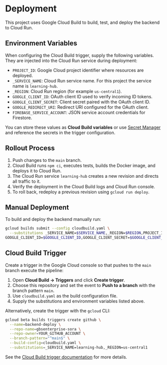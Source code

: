 # Deployment

This project uses Google Cloud Build to build, test, and deploy the backend to Cloud Run.

## Environment Variables

When configuring the Cloud Build trigger, supply the following variables. They are injected into the Cloud Run service during deployment:

- `PROJECT_ID`: Google Cloud project identifier where resources are deployed.
- `_SERVICE_NAME`: Cloud Run service name. For this project the service name is `learning-hub`.
- `_REGION`: Cloud Run region (for example `us-central1`).
- `GOOGLE_CLIENT_ID`: OAuth client ID used to verify incoming ID tokens.
- `GOOGLE_CLIENT_SECRET`: Client secret paired with the OAuth client ID.
- `GOOGLE_REDIRECT_URI`: Redirect URI configured for the OAuth client.
- `FIREBASE_SERVICE_ACCOUNT`: JSON service account credentials for Firestore.

You can store these values as **Cloud Build variables** or use [Secret Manager](https://cloud.google.com/secret-manager) and reference the secrets in the trigger configuration.

## Rollout Process

1. Push changes to the `main` branch.
2. Cloud Build runs `npm ci`, executes tests, builds the Docker image, and deploys it to Cloud Run.
3. The Cloud Run service `learning-hub` creates a new revision and directs all traffic to it.
4. Verify the deployment in the Cloud Build logs and Cloud Run console.
5. To roll back, redeploy a previous revision using `gcloud run deploy`.

## Manual Deployment

To build and deploy the backend manually run:

```bash
gcloud builds submit --config cloudbuild.yaml \
  --substitutions _SERVICE_NAME=$SERVICE_NAME,_REGION=$REGION,PROJECT_ID=$PROJECT_ID,\
GOOGLE_CLIENT_ID=$GOOGLE_CLIENT_ID,GOOGLE_CLIENT_SECRET=$GOOGLE_CLIENT_SECRET,GOOGLE_REDIRECT_URI=$GOOGLE_REDIRECT_URI,FIREBASE_SERVICE_ACCOUNT=$FIREBASE_SERVICE_ACCOUNT
```

## Cloud Build Trigger

Create a trigger in the Google Cloud console so that pushes to the `main` branch execute the pipeline:

1. Open **Cloud Build → Triggers** and click **Create trigger**.
2. Choose this repository and set the event to **Push to a branch** with the branch pattern `main`.
3. Use `cloudbuild.yaml` as the build configuration file.
4. Supply the substitutions and environment variables listed above.

Alternatively, create the trigger with the `gcloud` CLI:

```bash
gcloud beta builds triggers create github \
  --name=backend-deploy \
  --repo-name=gbsenterprise-sora \
  --repo-owner=YOUR_GITHUB_ACCOUNT \
  --branch-pattern="^main$" \
  --build-config=cloudbuild.yaml \
  --substitutions=_SERVICE_NAME=learning-hub,_REGION=us-central1
```

See the [Cloud Build trigger documentation](https://cloud.google.com/build/docs/automate-builds/github/create-github-app-triggers) for more details.
